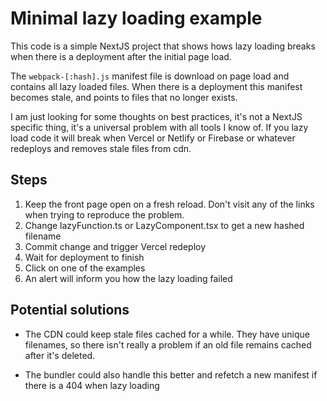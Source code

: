 # Minimal lazy loading example

This code is a simple NextJS project that shows hows lazy loading breaks when there is a deployment after the initial page load.

The `webpack-[:hash].js` manifest file is download on page load and contains all lazy loaded files. When there is a deployment this manifest becomes stale, and points to files that no longer exists.

I am just looking for some thoughts on best practices, it's not a NextJS specific thing, it's a universal problem with all tools I know of. If you lazy load code it will break when Vercel or Netlify or Firebase or whatever redeploys and removes stale files from cdn.


## Steps
1. Keep the front page open on a fresh reload. Don't visit any of the links when trying to reproduce the problem.
2. Change lazyFunction.ts or LazyComponent.tsx to get a new hashed filename
3. Commit change and trigger Vercel redeploy
4. Wait for deployment to finish
5. Click on one of the examples
6. An alert will inform you how the lazy loading failed


## Potential solutions

* The CDN could keep stale files cached for a while. They have unique filenames, so there isn't really a problem if an old file remains cached after it's deleted.

* The bundler could also handle this better and refetch a new manifest if there is a 404 when lazy loading
